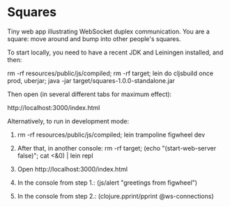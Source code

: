 # Squares

Tiny web app illustrating WebSocket duplex communication. You are a square: move around and bump into other people's squares.

To start locally, you need to have a recent JDK and Leiningen installed, and then:

rm -rf resources/public/js/compiled; rm -rf target; lein do cljsbuild once prod, uberjar; java -jar target/squares-1.0.0-standalone.jar

Then open (in several different tabs for maximum effect):

http://localhost:3000/index.html

Alternatively, to run in development mode:

1. rm -rf resources/public/js/compiled; lein trampoline figwheel dev

2. After that, in another console: rm -rf target; (echo "(start-web-server false)"; cat <&0) | lein repl

3. Open http://localhost:3000/index.html

4. In the console from step 1.: (js/alert "greetings from figwheel")

5. In the console from step 2.: (clojure.pprint/pprint @ws-connections)
